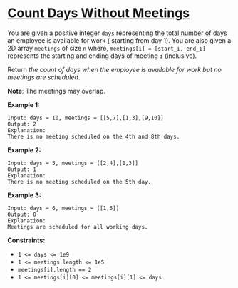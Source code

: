 [Count Days Without Meetings](https://leetcode.com/problems/count-days-without-meetings)
===
You are given a positive integer `days` representing the total number of days an employee is available for work (
starting from day 1). You are also given a 2D array `meetings` of size `n` where, `meetings[i] = [start_i, end_i]`
represents the starting and ending days of meeting `i` (inclusive).

Return _the count of days when the employee is available for work but no meetings are scheduled_.

**Note**: The meetings may overlap.

**Example 1:**

```text
Input: days = 10, meetings = [[5,7],[1,3],[9,10]]
Output: 2
Explanation:
There is no meeting scheduled on the 4th and 8th days.
```

**Example 2:**

```text
Input: days = 5, meetings = [[2,4],[1,3]]
Output: 1
Explanation:
There is no meeting scheduled on the 5th day.
```

**Example 3:**

```text
Input: days = 6, meetings = [[1,6]]
Output: 0
Explanation:
Meetings are scheduled for all working days.
```

**Constraints:**

* `1 <= days <= 1e9`
* `1 <= meetings.length <= 1e5`
* `meetings[i].length == 2`
* `1 <= meetings[i][0] <= meetings[i][1] <= days`

